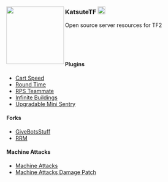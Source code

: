 <div>
    <a href="https://github.com/KatsuteTF">
        <img align="left" width="150" src="https://avatars.githubusercontent.com/u/137957298?v=4">
    </a>
    <h3>KatsuteTF <a href="https://github.com/KatsuteTF"><img src="https://upload.wikimedia.org/wikipedia/commons/thumb/4/48/Team_Fortress_2_style_logo.svg/400px-Team_Fortress_2_style_logo.svg.png" width="20" height="20"></a></h3>
    <p>Open source server resources for TF2</p>
</div>

<br>
<br>
<br>

#### Plugins

 * [Cart Speed](https://github.com/KatsuteTF/Cart-Speed)
 * [Round Time](https://github.com/KatsuteTF/Round-Time)
 * [RPS Teammate](https://github.com/KatsuteTF/RPS)
 * [Infinite Buildings](https://github.com/KatsuteTF/Infinite-Buildings)
 * [Upgradable Mini Sentry](https://github.com/KatsuteTF/Upgradable-Mini-Sentry)

#### Forks

 * [GiveBotsStuff](https://github.com/KatsuteTF/GiveBotsStuff)
 * [RRM](https://github.com/KatsuteTF/RRM)

#### Machine Attacks

 * [Machine Attacks](https://github.com/KatsuteTF/Machine-Attacks)
 * [Machine Attacks Damage Patch](https://github.com/KatsuteTF/Machine-Attacks-Damage-Patch)
